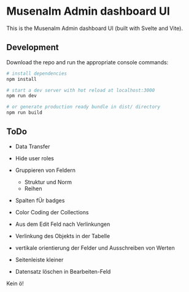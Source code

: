 Musenalm Admin dashboard UI
======================================================================

This is the Musenalm Admin dashboard UI (built with Svelte and Vite).

## Development

Download the repo and run the appropriate console commands:

```sh
# install dependencies
npm install

# start a dev server with hot reload at localhost:3000
npm run dev

# or generate production ready bundle in dist/ directory
npm run build
```


## ToDo
- Data Transfer
- Hide user roles

- Gruppieren von Feldern
    - Struktur und Norm
    - Reihen
- Spalten fÜr badges
- Color Coding der Collections
- Aus dem Edit Feld nach Verlinkungen
- Verlinkung des Objekts in der Tabelle
- vertikale orientierung der Felder und Ausschreiben von Werten
- Seitenleiste kleiner
- Datensatz löschen in Bearbeiten-Feld

Kein ö!